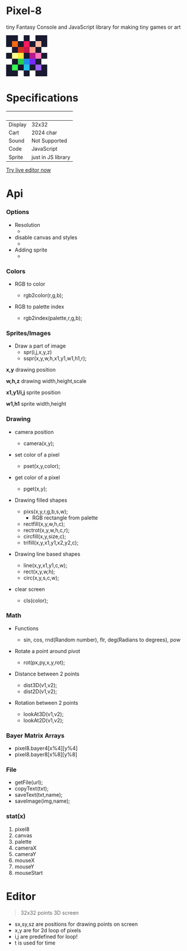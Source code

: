 # Pixel-8
tiny Fantasy Console and JavaScript library for making tiny games or art

![Pixel-8](img/icon.png "pixel-8")

# Specifications
| ‌ | ‌ |
| - | - |
| Display        | 32x32 |
| Cart           | 2024 char |
| Sound          | Not Supported |
| Code           | JavaScript |
| Sprite         | just in JS library |

[Try live editor now](https://nxrix.github.io/Pixel-8/editor.html)

# Api

### Options
* Resolution
  * <body res="n">
* disable canvas and styles
  * <body init="f">
* Adding sprite
  * <img id="sprite">

### Colors
* RGB to color
  * rgb2color(r,g,b);

* RGB to palette index
  * rgb2index(palette,r,g,b);

### Sprites/Images
* Draw a part of image
  * spr(i,j,x,y,z)
  * sspr(x,y,w,h,x1,y1,w1,h1,r);

__x,y__ drawing position

__w,h,z__ drawing width,height,scale
 
__x1,y1/i,j__ sprite position
 
__w1,h1__ sprite width,height

### Drawing
* camera position
  * camera(x,y);

* set color of a pixel
  * pset(x,y,color);

* get color of a pixel
  * pget(x,y);

* Drawing filled shapes
  * pixs(x,y,r,g,b,s,w);
    * RGB rectangle from palette
  * rectfill(x,y,w,h,c);
  * rectrot(x,y,w,h,c,r);
  * circfill(x,y,size,c);
  * trifill(x,y,x1,y1,x2,y2,c);

* Drawing line based shapes
  * line(x,y,x1,y1,c,w);
  * rect(x,y,w,h);
  * circ(x,y,s,c,w);

* clear screen
  * cls(color);

### Math
* Functions 
  * sin, cos, rnd(Random number), flr, deg(Radians to degrees), pow

* Rotate a point around pivot
  * rot(px,py,x,y,rot);

* Distance between 2 points
  * dist3D(v1,v2);
  * dist2D(v1,v2);

* Rotation between 2 points
  * lookAt3D(v1,v2);
  * lookAt2D(v1,v2);

### Bayer Matrix Arrays
* pixel8.bayer4[x%4][y%4]
* pixel8.bayer8[x%8][y%8]

### File
* getFile(url);
* copyText(txt);
* saveText(txt,name);
* saveImage(img,name);

### stat(x)
1. pixel8
2. canvas
3. palette
4. cameraX
5. cameraY
6. mouseX
7. mouseY
8. mouseStart

# Editor
> 32x32 points 3D screen
* sx,sy,sz are positions for drawing points on screen
* x,y are for 2d loop of pixels
* i,j are predefined for loop!
* t is used for time
